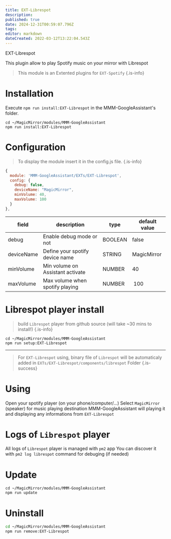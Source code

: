 ```yaml
---
title: EXT-Librespot
description: 
published: true
date: 2024-12-31T00:59:07.796Z
tags: 
editor: markdown
dateCreated: 2022-03-12T13:22:04.543Z
---
```


EXT-Librespot

This plugin allow to play Spotify music on your mirror with Librespot

> This module is an Extented plugins for `EXT-Spotify`
{.is-info}

# Installation

Execute `npm run install:EXT-Librespot` in the MMM-GoogleAssistant's folder.
```
cd ~/MagicMirror/modules/MMM-GoogleAssistant
npm run install:EXT-Librespot
```

# Configuration
> To display the module insert it in the config.js file.
{.is-info}

```js
{
  module: 'MMM-GoogleAssistant/EXTs/EXT-Librespot',
  config: {
    debug: false,
    deviceName: "MagicMirror",
    minVolume: 40,
    maxVolume: 100
  }
},
```

|field  | description | type | default value
|---|---|---|---
|debug | Enable debug mode or not | BOOLEAN | false
|deviceName | Define your spotify device name | STRING | MagicMirror
|minVolume | Min volume on Assistant activate | NUMBER | 40
|maxVolume | Max volume when spotify playing | NUMBER | 100

# Librespot player install

> build `Librespot` player from github source
> (will take ~30 mins to install!)
{.is-info}

```
cd ~/MagicMirror/modules/MMM-GoogleAssistant
npm run setup:EXT-Librespot
```
---
> For `EXT-Librespot` using, binary file of `Librespot` will be automaticaly added in `EXTs/EXT-Librespot/components/librespot` Folder
{.is-success}

# Using
Open your spotify player (on your phone/computer/...)
Select `MagicMirror` (speaker) for music playing destination
MMM-GoogleAssistant will playing it and displaying any informations from `EXT-Librespot`

# Logs of `Librespot` player
All logs of `Librespot` player is managed with `pm2` app
You can discover it with `pm2 log librespot` command for debuging (if needed)

# Update
```
cd ~/MagicMirror/modules/MMM-GoogleAssistant
npm run update
```

# Uninstall
```sh
cd ~/MagicMirror/modules/MMM-GoogleAssistant
npm run remove:EXT-Librespot
```